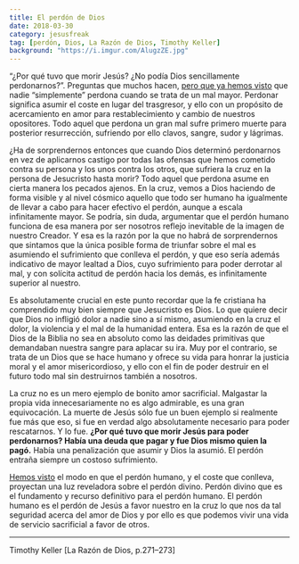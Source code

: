 ```yaml
---
title: El perdón de Dios
date: 2018-03-30
category: jesusfreak
tag: [perdón, Dios, La Razón de Dios, Timothy Keller]
background: "https://i.imgur.com/AlugzZE.jpg"
---
```


“¿Por qué tuvo que morir Jesús? ¿No podía Dios sencillamente perdonarnos?”. Preguntas que muchos hacen, [pero que ya hemos visto](http://lavaldi.com/jesusfreak/el-perdon-real-conlleva-sufrimiento) que nadie “simplemente” perdona cuando se trata de un mal mayor. Perdonar significa asumir el coste en lugar del trasgresor, y ello con un propósito de acercamiento en amor para restablecimiento y cambio de nuestros opositores. Todo aquel que perdona un gran mal sufre primero muerte para posterior resurrección, sufriendo por ello clavos, sangre, sudor y lágrimas.

¿Ha de sorprendernos entonces que cuando Dios determinó perdonarnos en vez de aplicarnos castigo por todas las ofensas que hemos cometido contra su persona y los unos contra los otros, que sufriera la cruz en la persona de Jesucristo hasta morir? Todo aquel que perdona asume en cierta manera los pecados ajenos. En la cruz, vemos a Dios haciendo de forma visible y al nivel cósmico aquello que todo ser humano ha igualmente de llevar a cabo para hacer efectivo el perdón, aunque a escala infinitamente mayor. Se podría, sin duda, argumentar que el perdón humano funciona de esa manera por ser nosotros reflejo inevitable de la imagen de nuestro Creador. Y esa es la razón por la que no habrá de sorprendernos que sintamos que la única posible forma de triunfar sobre el mal es asumiendo el sufrimiento que conlleva el perdón, y que eso sería además indicativo de mayor lealtad a Dios, cuyo sufrimiento para poder derrotar al mal, y con solícita actitud de perdón hacia los demás, es infinitamente superior al nuestro.

Es absolutamente crucial en este punto recordar que la fe cristiana ha comprendido muy bien siempre que Jesucristo es Dios. Lo que quiere decir que Dios no infligió dolor a nadie sino a sí mismo, asumiendo en la cruz el dolor, la violencia y el mal de la humanidad entera. Esa es la razón de que el Dios de la Biblia no sea en absoluto como las deidades primitivas que demandaban nuestra sangre para aplacar su ira. Muy por el contrario, se trata de un Dios que se hace humano y ofrece su vida para honrar la justicia moral y el amor misericordioso, y ello con el fin de poder destruir en el futuro todo mal sin destruirnos también a nosotros.

La cruz no es un mero ejemplo de bonito amor sacrificial. Malgastar la propia vida innecesariamente no es algo admirable, es una gran equivocación. La muerte de Jesús sólo fue un buen ejemplo si realmente fue más que eso, si fue en verdad algo absolutamente necesario para poder rescatarnos. Y lo fue. **¿Por qué tuvo que morir Jesús para poder perdonarnos? Había una deuda que pagar y fue Dios mismo quien la pagó.** Había una penalización que asumir y Dios la asumió. El perdón entraña siempre un costoso sufrimiento.

[Hemos visto](http://lavaldi.com/jesusfreak/el-perdon-real-conlleva-sufrimiento) el modo en que el perdón humano, y el coste que conlleva, proyectan una luz reveladora sobre el perdón divino. Perdón divino que es el fundamento y recurso definitivo para el perdón humano. El perdón humano es el perdón de Jesús a favor nuestro en la cruz lo que nos da tal seguridad acerca del amor de Dios y por ello es que podemos vivir una vida de servicio sacrificial a favor de otros.

---

Timothy Keller [La Razón de Dios, p.271–273]
